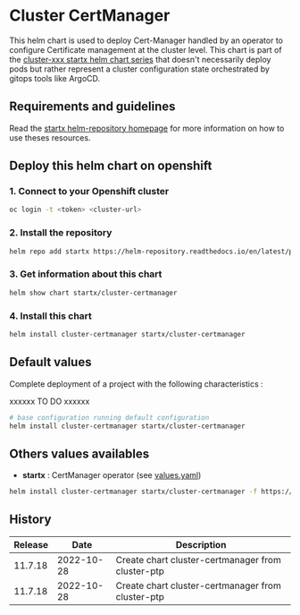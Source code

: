 # Cluster CertManager

This helm chart is used to deploy Cert-Manager handled by an operator to configure Certificate management at the cluster level.
This chart is part of the [cluster-xxx startx helm chart series](https://helm-repository.readthedocs.io#cluster-helm-charts) that doesn't necessarily deploy pods but rather represent a cluster configuration state orchestrated by gitops tools like ArgoCD.

## Requirements and guidelines

Read the [startx helm-repository homepage](https://helm-repository.readthedocs.io) for
more information on how to use theses resources.

## Deploy this helm chart on openshift

### 1. Connect to your Openshift cluster

```bash
oc login -t <token> <cluster-url>
```

### 2. Install the repository

```bash
helm repo add startx https://helm-repository.readthedocs.io/en/latest/packages/
```

### 3. Get information about this chart

```bash
helm show chart startx/cluster-certmanager
```

### 4. Install this chart

```bash
helm install cluster-certmanager startx/cluster-certmanager
```

## Default values

Complete deployment of a project with the following characteristics :

xxxxxx TO DO xxxxxx

```bash
# base configuration running default configuration
helm install cluster-certmanager startx/cluster-certmanager
```

## Others values availables

- **startx** : CertManager operator (see [values.yaml](https://raw.githubusercontent.com/startxfr/helm-repository/master/charts/cluster-certmanager/values-startx.yaml))

```bash
helm install cluster-certmanager startx/cluster-certmanager -f https://raw.githubusercontent.com/startxfr/helm-repository/master/charts/cluster-certmanager/values-startx.yaml
```

## History

| Release  | Date       | Description                                                                                    |
| -------- | ---------- | ---------------------------------------------------------------------------------------------- |
| 11.7.18 | 2022-10-28 | Create chart cluster-certmanager from cluster-ptp
| 11.7.18 | 2022-10-28 | Create chart cluster-certmanager from cluster-ptp
